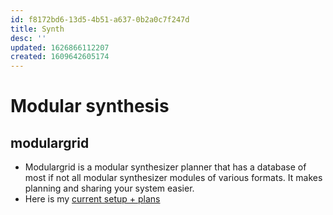 ```yaml
---
id: f8172bd6-13d5-4b51-a637-0b2a0c7f247d
title: Synth
desc: ''
updated: 1626866112207
created: 1609642605174
---
```


# Modular synthesis

## modulargrid

- Modulargrid is a modular synthesizer planner that has a database of most if not all modular synthesizer modules of various formats. It makes planning and sharing your system easier.
- Here is my [current setup + plans](https://www.modulargrid.net/e/racks/command_center/153381)
